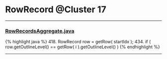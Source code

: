 # RowRecord @Cluster 17

***

### [RowRecordsAggregate.java](https://searchcode.com/codesearch/view/15642594/)
{% highlight java %}
418. RowRecord row = getRow( startIdx );
434.         if ( row.getOutlineLevel() == getRow( i ).getOutlineLevel() )
{% endhighlight %}

***

